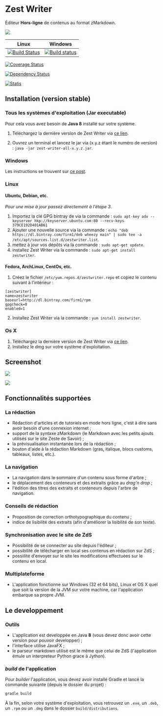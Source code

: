 # Zest Writer

Éditeur **Hors-ligne** de contenus au format zMarkdown.

![](src/logo/logo-128.png)

Linux | Windows
---|---
[![Build Status](https://travis-ci.org/firm1/zest-writer.svg?branch=master)](https://travis-ci.org/firm1/zest-writer) | [![Build status](https://ci.appveyor.com/api/projects/status/n3aa5h519uxvjufq/branch/master?svg=true)](https://ci.appveyor.com/project/firm1/zest-writer/branch/master)

[![Coverage Status](https://coveralls.io/repos/github/firm1/zest-writer/badge.svg?branch=master)](https://coveralls.io/github/firm1/zest-writer?branch=master)

[![Dependency Status](https://www.versioneye.com/user/projects/5719ed6bfcd19a0039f17b07/badge.svg?style=flat)](https://www.versioneye.com/user/projects/5719ed6bfcd19a0039f17b07)

[![Statis](https://www.openhub.net/p/zest-writer/widgets/project_thin_badge.gif)](https://www.openhub.net/p/zest-writer?ref=sample)

## Installation (version stable)

### Tous les systèmes d'exploitation (Jar executable)

Pour cela vous avez besoin de **Java 8** installé sur votre système.

1. Téléchargez la dernière version de Zest Writer via [ce lien](https://bintray.com/firm1/maven/zest-writer/_latestVersion#files).

2. Ouvrez un terminal et lancez le jar via (x.y.z étant le numéro de version) : `java -jar zest-writer-all-x.y.z.jar`.

### Windows

Les instructions se trouvent sur [ce post](https://zestedesavoir.com/forums/sujet/5354/zest-writer-un-editeur-hors-ligne-pour-vos-contenus-zds/#p98286).

### Linux

#### Ubuntu, Debian, etc.

*Pour une mise à jour passez directement à l'étape 3*.

1. Importez la clé GPG bintray de  via la commande : `sudo apt-key adv --keyserver hkp://keyserver.ubuntu.com:80 --recv-keys 379CE192D401AB61`
2. Ajouter une nouvelle source via la commande : `echo "deb https://dl.bintray.com/firm1/deb wheezy main" | sudo tee -a /etc/apt/sources.list.d/zestwriter.list`.
3. mettez à jour vos dépôts via la commande : `sudo apt-get update`.
4. installez Zest Writer via la commande : `sudo apt-get install zestwriter`.

#### Fedora, ArchLinux, CentOs, etc.

1. Créez le fichier `/etc/yum.repos.d/zestwriter.repo` et copiez le contenu suivant à l'intérieur :

  ```
  [zestwriter]
  name=zestwriter 
  baseurl=http://dl.bintray.com/firm1/rpm
  gpgcheck=0
  enabled=1 
  ```

2. Installez Zest Writer via la commande : `yum install zestwriter`.

### Os X

1. Téléchargez la dernière version de Zest Writer via [ce lien](https://bintray.com/firm1/dmg/zest-writer/_latestVersion#files).
2. Installez le dmg sur votre système d'exploitation.

## Screenshot

![](http://zestedesavoir.com/media/galleries/2958/0796bf63-8ff3-41a1-9550-2c9ff31089b2.png)

![](http://zestedesavoir.com/media/galleries/2958/90d51a40-f5ba-431f-8a55-c4c556048535.png)

## Fonctionnalités supportées

### La rédaction

- Rédaction d'articles et de tutoriels en mode hors ligne, c'est à dire sans avoir besoin d'une connexion internet ;
- support de la syntaxe zMarkdown (le Markdown avec les petits ajouts utilisés sur le site Zeste de Savoir) ;
- la prévisualisation instantanée lors de la rédaction ;
- bouton d'aide à la rédaction Markdown (gras, italique, blocs customs, tableaux, listes, etc.).

### La navigation

- La navigation dans le sommaire d'un contenu sous forme d'arbre ;
- le déplacement des conteneurs et des extraits grâce au *drag'n drop* ;
- l'édition des titres des extraits et conteneurs depuis l'arbre de navigation.

### Conseils de rédaction

- Proposition de correction orthotypographique du contenu ;
- indice de lisibilité des extraits (afin d'améliorer la lisibilité de son texte).

### Synchronisation avec le site de ZdS

- Possibilité de se connecter au site depuis l'éditeur ;
- possibilité de télécharger en local ses contenus en rédaction sur ZdS ;
- possiilité d'envoyer sur le site les modifications effectuées sur le contenu en local.

### Multiplateforme

- L'application fonctionne sur Windows (32 et 64 bits), Linux et OS X quel que soit la version de la JVM sur votre machine, car l'application embarque sa propre JVM.

## Le developpement

### Outils

- L'application est developpée en Java **8** (vous devez donc avoir cette version pour pouvoir developper) ;
- l'interface utilise JavaFX ;
- le parseur markdown utilisé est le même que celui de ZdS (l'application émule un interpreteur Python grace à Jython).

### *build* de l'application

Pour *builder* l'application, vous devez avoir installé Gradle et lancé la commande suivante (depuis le dossier du projet) :

```sh
gradle build
```

À la fin, selon votre système d'exploitation, vous retrouvez un `.exe`, un `.deb`, un `.rpm` ou un `.dmg` dans le dossier `build/distributions`.
